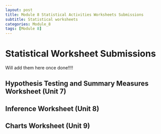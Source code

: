 ```yaml
---
layout: post
title: Module 8 Statistical Activities Worksheets Submissions
subtitle: Statistical worksheets 
categories: Module_8
tags: [Module 8]
---
```

# Statistical Worksheet Submissions

Will add them here once done!!!! 

## Hypothesis Testing and Summary Measures Worksheet (Unit 7)

## Inference Worksheet (Unit 8)

## Charts Worksheet (Unit 9)

